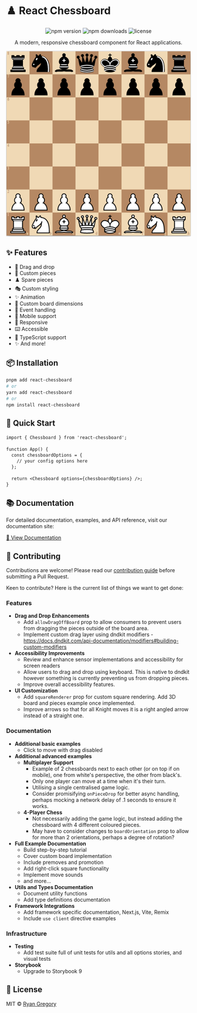 # ♟️ React Chessboard

<div align="center">

![npm version](https://img.shields.io/npm/v/react-chessboard)
![npm downloads](https://img.shields.io/npm/dm/react-chessboard)
![license](https://img.shields.io/npm/l/react-chessboard)

A modern, responsive chessboard component for React applications.

![chessboard](./docs/assets/chessboard.png)

</div>

## ✨ Features

- 🎯 Drag and drop
- 🎨 Custom pieces
- ♟️ Spare pieces
- 🎭 Custom styling
- ✨ Animation
- 📐 Custom board dimensions
- 🔄 Event handling
- 📱 Mobile support
- 📱 Responsive
- ⌨️ Accessible
- 🔷 TypeScript support
- ✨ And more!

## 📦 Installation

```bash
pnpm add react-chessboard
# or
yarn add react-chessboard
# or
npm install react-chessboard
```

## 🚀 Quick Start

```tsx
import { Chessboard } from 'react-chessboard';

function App() {
  const chessboardOptions = {
    // your config options here
  };

  return <Chessboard options={chessboardOptions} />;
}
```

## 📚 Documentation

For detailed documentation, examples, and API reference, visit our documentation site:

[📖 View Documentation](https://react-chessboard.vercel.app/)

## 🤝 Contributing

Contributions are welcome! Please read our [contribution guide](https://react-chessboard.vercel.app/?path=/docs/developers-contributing-to-react-chessboard--docs) before submitting a Pull Request.

Keen to contribute? Here is the current list of things we want to get done:

### Features

- **Drag and Drop Enhancements**
  - Add `allowDragOffBoard` prop to allow consumers to prevent users from dragging the pieces outside of the board area.
  - Implement custom drag layer using dndkit modifiers - https://docs.dndkit.com/api-documentation/modifiers#building-custom-modifiers
- **Accessibility Improvements**
  - Review and enhance sensor implementations and accessibility for screen readers
  - Allow users to drag and drop using keyboard. This is native to dndkit however something is currently preventing us from dropping pieces.
  - Improve overall accessibility features.
- **UI Customization**
  - Add `squareRenderer` prop for custom square rendering. Add 3D board and pieces example once implemented.
  - Improve arrows so that for all Knight moves it is a right angled arrow instead of a straight one.

### Documentation

- **Additional basic examples**
  - Click to move with drag disabled
- **Additional advanced examples**
  - **Multiplayer Support**
    - Example of 2 chessboards next to each other (or on top if on mobile), one from white's perspective, the other from black's.
    - Only one player can move at a time when it's their turn.
    - Utilising a single centralised game logic.
    - Consider promisifying `onPieceDrop` for better async handling, perhaps mocking a network delay of .1 seconds to ensure it works.
  - **4-Player Chess**
    - Not necessarily adding the game logic, but instead adding the chessboard with 4 different coloured pieces.
    - May have to consider changes to `boardOrientation` prop to allow for more than 2 orientations, perhaps a degree of rotation?
- **Full Example Documentation**
  - Build step-by-step tutorial
  - Cover custom board implementation
  - Include premoves and promotion
  - Add right-click square functionality
  - Implement move sounds
  - and more...
- **Utils and Types Documentation**
  - Document utility functions
  - Add type definitions documentation
- **Framework Integrations**
  - Add framework specific documentation, Next.js, Vite, Remix
  - Include `use client` directive examples

### Infrastructure

- **Testing**
  - Add test suite full of unit tests for utils and all options stories, and visual tests
- **Storybook**
  - Upgrade to Storybook 9

## 📄 License

MIT © [Ryan Gregory](https://github.com/Clariity)
